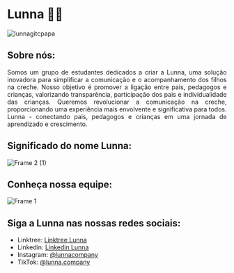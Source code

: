 <h1>Lunna 💜💜</h1> 

![lunnagitcpapa](https://github.com/LunnaCompany/.github/assets/147529312/e4bfbd0e-f45f-4a94-82b8-e6a8f64811ac)

<h2>Sobre nós:</h2>
<div align="justify">    
Somos um grupo de estudantes dedicados a criar a Lunna, uma solução inovadora para simplificar a comunicação e o acompanhamento dos filhos na creche. Nosso objetivo é promover a ligação entre pais, pedagogos e crianças, valorizando transparência, participação dos pais e individualidade das crianças. Queremos revolucionar a comunicação na creche, proporcionando uma experiência mais envolvente e significativa para todos. Lunna - conectando pais, pedagogos e crianças em uma jornada de aprendizado e crescimento.
</div>        


<h2>Significado do nome Lunna:</h2>

![Frame 2 (1)](https://github.com/LunnaCompany/.github/assets/147529312/d36eac45-175e-437e-90fe-fd387e712633)


<h2>Conheça nossa equipe:</h2>

![Frame 1](https://github.com/LunnaCompany/.github/assets/147529312/fd645834-4699-4a6a-b40a-5973da335e90)


<h2>Siga a Lunna nas nossas redes sociais:</h2>  
    
- Linktree: [Linktree Lunna](https://linktr.ee/lunnacompany)
- Linkedin: [Linkedin Lunna](https://www.linkedin.com/company/lunnacompany)
- Instagram: [@lunnacompany](https://www.instagram.com/lunnacompany/)
- TikTok: [@lunna.company](https://www.tiktok.com/@lunna.company)

